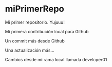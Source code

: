 # miPrimerRepo
Mi primer repositorio. Yujuuu!

Mi primera contribución local para Github

Un commit más desde Github

Una actualización más...

Cambios desde mi rama local llamada developer01
